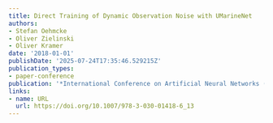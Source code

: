 ```yaml
---
title: Direct Training of Dynamic Observation Noise with UMarineNet
authors:
- Stefan Oehmcke
- Oliver Zielinski
- Oliver Kramer
date: '2018-01-01'
publishDate: '2025-07-24T17:35:46.529215Z'
publication_types:
- paper-conference
publication: '*International Conference on Artificial Neural Networks (ICANN)*'
links:
- name: URL
  url: https://doi.org/10.1007/978-3-030-01418-6_13
---
```

